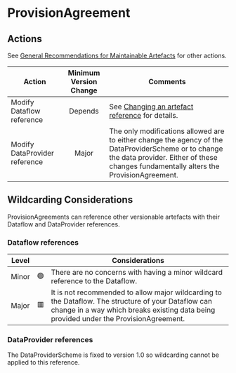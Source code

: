 # ProvisionAgreement

## Actions

See [General Recommendations for Maintainable Artefacts](../General%20Recommendations%20for%20Maintainable%20Artefacts.md) for other actions.

| Action | Minimum Version Change | Comments|
|--------|:----------------------:|---------|
| Modify Dataflow reference | Depends |  See [Changing an artefact reference](../General%20Recommendations/Changing%20an%20artefact%20reference.md#changing-an-artefact-reference) for details. |
| Modify DataProvider reference | Major | The only modifications allowed are to either change the agency of the DataProviderScheme or to change the data provider. Either of these changes fundamentally alters the ProvisionAgreement. |

## Wildcarding Considerations

ProvisionAgreements can reference other versionable artefacts with their Dataflow and DataProvider references.

### Dataflow references

| Level |    | Considerations|
|-------|:--:|---------------|
| Minor | 🟢 | There are no concerns with having a minor wildcard reference to the Dataflow. |  
| Major | 🟥 | It is not recommended to allow major wildcarding to the Dataflow. The structure of your Dataflow can change in a way which breaks existing data being provided under the ProvisionAgreement. |

### DataProvider references

The DataProviderScheme is fixed to version 1.0 so wildcarding cannot be applied to this reference.

